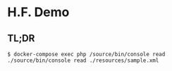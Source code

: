 # H.F. Demo

## TL;DR

```shell
$ docker-compose exec php /source/bin/console read ./source/bin/console read ./resources/sample.xml
```